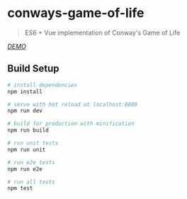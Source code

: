 # conways-game-of-life

> ES6 + Vue implementation of Conway's Game of Life

*[DEMO](http://swimburger.github.io/es6-vue-conways-game-of-life/)*

## Build Setup

``` bash
# install dependencies
npm install

# serve with hot reload at localhost:8080
npm run dev

# build for production with minification
npm run build

# run unit tests
npm run unit

# run e2e tests
npm run e2e

# run all tests
npm test
```

